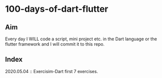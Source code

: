# 100-days-of-dart-flutter


## Aim
Every day I WILL code a script, mini project etc. in the Dart language or the
flutter framework and I will commit it to this repo.

## Index

2020.05.04 :: Exercisim-Dart first 7 exercises.


